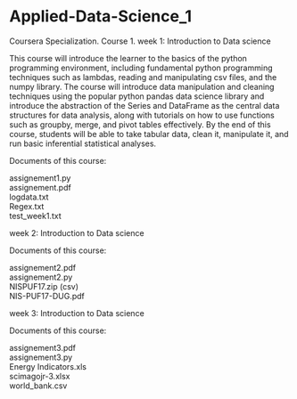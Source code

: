 # Applied-Data-Science_1
Coursera Specialization.
Course 1.
week 1: Introduction to Data science

This course will introduce the learner to the basics of the python programming environment, including fundamental python programming techniques such as lambdas, reading and manipulating csv files, and the numpy library. The course will introduce data manipulation and cleaning techniques using the popular python pandas data science library and introduce the abstraction of the Series and DataFrame as the central data structures for data analysis, along with tutorials on how to use functions such as groupby, merge, and pivot tables effectively. By the end of this course, students will be able to take tabular data, clean it, manipulate it, and run basic inferential statistical analyses. 

Documents of this course:

assignement1.py  
assignement.pdf  
logdata.txt  
Regex.txt  
test_week1.txt  

week 2: Introduction to Data science

Documents of this course:

assignement2.pdf  
assignement2.py  
NISPUF17.zip (csv)  
NIS-PUF17-DUG.pdf  


week 3: Introduction to Data science

Documents of this course:

assignement3.pdf  
assignement3.py  
Energy Indicators.xls  
scimagojr-3.xlsx  
world_bank.csv  
